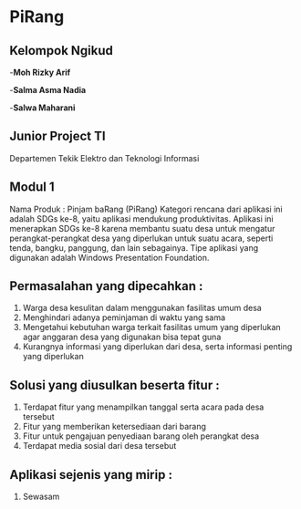 # PiRang

## Kelompok Ngikud

-**Moh Rizky Arif**

-**Salma Asma Nadia**

-**Salwa Maharani**

## Junior Project TI
Departemen Tekik Elektro dan Teknologi Informasi

## Modul 1
Nama Produk : Pinjam baRang (PiRang)
Kategori rencana dari aplikasi ini adalah SDGs ke-8, yaitu aplikasi mendukung produktivitas. Aplikasi ini menerapkan SDGs ke-8 karena membantu suatu desa untuk mengatur perangkat-perangkat desa yang diperlukan untuk suatu acara, seperti tenda, bangku, panggung, dan lain sebagainya. Tipe aplikasi yang digunakan adalah Windows Presentation Foundation. 

## Permasalahan yang dipecahkan :
1. Warga desa kesulitan dalam menggunakan fasilitas umum desa
2. Menghindari adanya peminjaman di waktu yang sama
3. Mengetahui kebutuhan warga terkait fasilitas umum yang diperlukan agar anggaran desa yang digunakan bisa tepat guna
4. Kurangnya informasi yang diperlukan dari desa, serta informasi penting yang diperlukan

## Solusi yang diusulkan beserta fitur :
1. Terdapat fitur yang menampilkan tanggal serta acara pada desa tersebut
2. Fitur yang memberikan ketersediaan dari barang
3. Fitur untuk pengajuan penyediaan barang oleh perangkat desa
4. Terdapat media sosial dari desa tersebut

## Aplikasi sejenis yang mirip :
1. Sewasam

